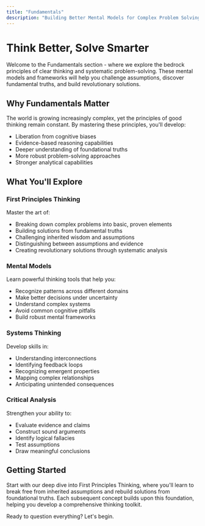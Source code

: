 ```yaml
---
title: "Fundamentals"
description: "Building Better Mental Models for Complex Problem Solving"
---
```


# Think Better, Solve Smarter

Welcome to the Fundamentals section - where we explore the bedrock principles of clear thinking and systematic problem-solving. These mental models and frameworks will help you challenge assumptions, discover fundamental truths, and build revolutionary solutions.

## Why Fundamentals Matter

The world is growing increasingly complex, yet the principles of good thinking remain constant. By mastering these principles, you'll develop:

- Liberation from cognitive biases
- Evidence-based reasoning capabilities
- Deeper understanding of foundational truths
- More robust problem-solving approaches
- Stronger analytical capabilities

## What You'll Explore

### First Principles Thinking
Master the art of:
- Breaking down complex problems into basic, proven elements
- Building solutions from fundamental truths
- Challenging inherited wisdom and assumptions
- Distinguishing between assumptions and evidence
- Creating revolutionary solutions through systematic analysis

### Mental Models
Learn powerful thinking tools that help you:
- Recognize patterns across different domains
- Make better decisions under uncertainty 
- Understand complex systems
- Avoid common cognitive pitfalls
- Build robust mental frameworks

### Systems Thinking
Develop skills in:
- Understanding interconnections
- Identifying feedback loops 
- Recognizing emergent properties
- Mapping complex relationships
- Anticipating unintended consequences

### Critical Analysis 
Strengthen your ability to:
- Evaluate evidence and claims
- Construct sound arguments
- Identify logical fallacies
- Test assumptions
- Draw meaningful conclusions

## Getting Started

Start with our deep dive into First Principles Thinking, where you'll learn to break free from inherited assumptions and rebuild solutions from foundational truths. Each subsequent concept builds upon this foundation, helping you develop a comprehensive thinking toolkit.

Ready to question everything? Let's begin.
